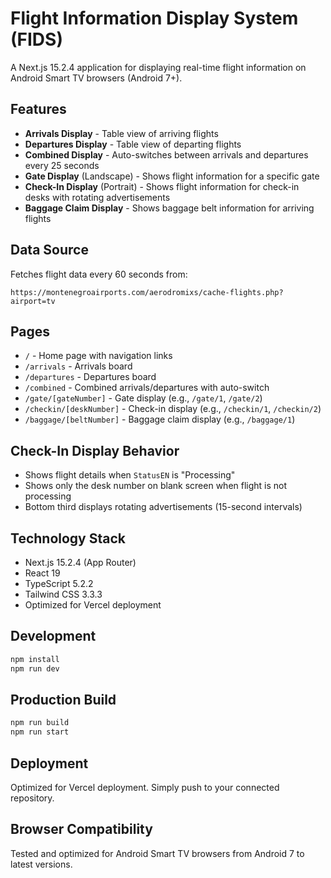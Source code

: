 # Flight Information Display System (FIDS)

A Next.js 15.2.4 application for displaying real-time flight information on Android Smart TV browsers (Android 7+).

## Features

- **Arrivals Display** - Table view of arriving flights
- **Departures Display** - Table view of departing flights
- **Combined Display** - Auto-switches between arrivals and departures every 25 seconds
- **Gate Display** (Landscape) - Shows flight information for a specific gate
- **Check-In Display** (Portrait) - Shows flight information for check-in desks with rotating advertisements
- **Baggage Claim Display** - Shows baggage belt information for arriving flights

## Data Source

Fetches flight data every 60 seconds from:
```
https://montenegroairports.com/aerodromixs/cache-flights.php?airport=tv
```

## Pages

- `/` - Home page with navigation links
- `/arrivals` - Arrivals board
- `/departures` - Departures board
- `/combined` - Combined arrivals/departures with auto-switch
- `/gate/[gateNumber]` - Gate display (e.g., `/gate/1`, `/gate/2`)
- `/checkin/[deskNumber]` - Check-in display (e.g., `/checkin/1`, `/checkin/2`)
- `/baggage/[beltNumber]` - Baggage claim display (e.g., `/baggage/1`)

## Check-In Display Behavior

- Shows flight details when `StatusEN` is "Processing"
- Shows only the desk number on blank screen when flight is not processing
- Bottom third displays rotating advertisements (15-second intervals)

## Technology Stack

- Next.js 15.2.4 (App Router)
- React 19
- TypeScript 5.2.2
- Tailwind CSS 3.3.3
- Optimized for Vercel deployment

## Development

```bash
npm install
npm run dev
```

## Production Build

```bash
npm run build
npm run start
```

## Deployment

Optimized for Vercel deployment. Simply push to your connected repository.

## Browser Compatibility

Tested and optimized for Android Smart TV browsers from Android 7 to latest versions.
